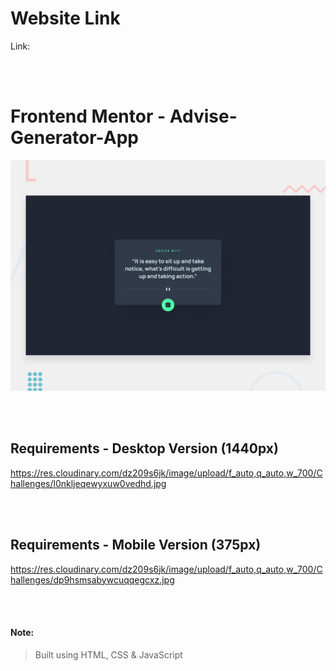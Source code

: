 # Website Link
Link: 

<br>
<br>

# Frontend Mentor - Advise-Generator-App

![Design preview for the Sunnyside agency landing page coding challenge](./design/desktop-preview.jpg)

<br>
<br>

## Requirements - Desktop Version (1440px)

https://res.cloudinary.com/dz209s6jk/image/upload/f_auto,q_auto,w_700/Challenges/l0nkljeqewyxuw0vedhd.jpg

<br>
<br>

## Requirements - Mobile Version (375px)

https://res.cloudinary.com/dz209s6jk/image/upload/f_auto,q_auto,w_700/Challenges/dp9hsmsabywcuqqegcxz.jpg

<br>
<br>

#### Note:
> Built using HTML, CSS & JavaScript
